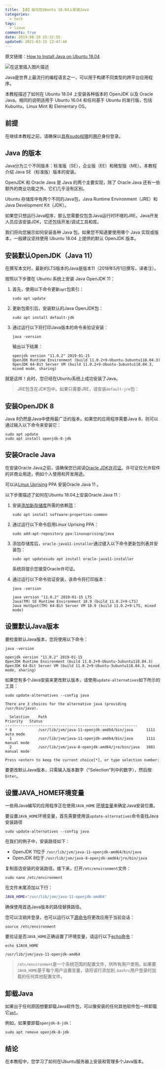 ```yaml
---
title: 【译】如何在Ubuntu 18.04上安装Java
categories:
  - tech
tags:
  - linux
comments: true
date: 2019-08-30 15:32:55
updated: 2021-03-15 12:47:44
---
```

原文链接：[How to Install Java on Ubuntu 18.04](https://linuxize.com/post/install-java-on-ubuntu-18-04/)

![在这里插入图片描述](https://img-blog.csdnimg.cn/20190831101326777.jpg?x-oss-process=image/watermark,type_ZmFuZ3poZW5naGVpdGk,shadow_10,text_aHR0cHM6Ly9ibG9nLmNzZG4ubmV0L01TaG93MDA2,size_16,color_FFFFFF,t_70)

Java是世界上最流行的编程语言之一，可以用于构建不同类型的跨平台应用程序。

本教程描述了如何在 Ubuntu 18.04 上安装各种版本的 OpenJDK 以及 Oracle Java。相同的说明适用于 Ubuntu 16.04 和任何基于 Ubuntu 的发行版，包括 Kubuntu，Linux Mint 和 Elementary OS。

## 前提

在继续本教程之前，请确保以[具有sudo权限](https://linuxize.com/post/how-to-create-a-sudo-user-on-ubuntu/)的[用户](https://linuxize.com/post/how-to-create-a-sudo-user-on-ubuntu/)身份登录。

## Java 的版本

Java分为三个不同版本：标准版（SE），企业版（EE）和微型版（ME）。本教程介绍 Java SE（标准版）版本的安装。

OpenJDK 和 Oracle Java 是 Java 的两个主要实现，除了 Oracle Java 还有一些额外的商业功能之外，它们几乎没有区别。

Ubuntu 存储库中有两个不同的Java包，Java Runtime Environment（JRE）和 Java Development Kit（JDK）。

如果您只想运行Java程序，那么您需要仅包含Java运行时环境的JRE。Java开发人员应该安装JDK，它还包括开发/调试工具和库。

我们将向您展示如何安装各种 Java 包。如果您不知道要使用哪个 Java 实现或版本，一般建议坚持使用 Ubuntu 18.04 上提供的默认 OpenJDK 版本。

## 安装默认OpenJDK（Java 11）

在撰写本文时，最新的LTS版本的Java是版本11（2018年5月1日撰写，译者注）。

按照以下步骤在 Ubuntu 系统上安装 Java OpenJDK 11：

1. 首先，使用以下命令更新`apt`包索引：

   ```console-bash
   sudo apt update
   ```

2. 更新包索引后，安装默认的Java OpenJDK包：

   ```console-bash
   sudo apt install default-jdk
   ```

3. 通过运行以下将打印Java版本的命令来验证安装：

   ```console-bash
   java -version
   ```

   输出以下结果：

   ```output
   openjdk version "11.0.2" 2019-01-15
   OpenJDK Runtime Environment (build 11.0.2+9-Ubuntu-3ubuntu118.04.3)
   OpenJDK 64-Bit Server VM (build 11.0.2+9-Ubuntu-3ubuntu118.04.3, mixed mode, sharing)
   ```

就是这样！此时，您已经在Ubuntu系统上成功安装了Java。

> JRE包含在JDK包中。如果只需要JRE，请安装`default-jre`包：

## 安装OpenJDK 8

Java 8仍然是Java中使用最广泛的版本。如果您的应用程序需要Java 8，则可以通过输入以下命令来安装它：

```console-bash
sudo apt update
sudo apt install openjdk-8-jdk
```

## 安装Oracle Java

在安装Oracle Java之前，请确保您已阅读[Oracle JDK许可证](https://www.oracle.com/technetwork/java/javase/terms/license/javase-license.html)。许可证仅允许软件的非商业用途，例如个人使用和开发用途。

可以从[Linux Uprising](https://launchpad.net/~linuxuprising/+archive/ubuntu/java) PPA 安装Oracle Java 11 。

以下步骤描述了如何在Ubuntu 18.04上安装Oracle Java 11：

1. 安装[添加新存储库](https://linuxize.com/post/how-to-add-apt-repository-in-ubuntu/)所需的依赖[项](https://linuxize.com/post/how-to-add-apt-repository-in-ubuntu/)：

   ```console-bash
   sudo apt install software-properties-common
   ```

2. 通过运行以下命令启用Linux Uprising PPA：

   ```console-bash
   sudo add-apt-repository ppa:linuxuprising/java
   ```

3. 添加存储库后，`oracle-java11-installer`通过键入以下命令更新包列表并安装包：

   ```console-bash
   sudo apt updatesudo apt install oracle-java11-installer
   ```

   系统将提示您接受Oracle许可证。

4. 通过运行以下命令验证安装，该命令将打印版本：

   ```console-bash
   java -version
   ```

   ```output
   java version "11.0.2" 2019-01-15 LTS
   Java(TM) SE Runtime Environment 18.9 (build 11.0.2+9-LTS)
   Java HotSpot(TM) 64-Bit Server VM 18.9 (build 11.0.2+9-LTS, mixed mode)
   ```

## 设置默认Java版本

要检查默认Java版本，您将使用以下命令：

```console-bash
java -version
```

```output
openjdk version "11.0.2" 2019-01-15
OpenJDK Runtime Environment (build 11.0.2+9-Ubuntu-3ubuntu118.04.3)
OpenJDK 64-Bit Server VM (build 11.0.2+9-Ubuntu-3ubuntu118.04.3, mixed mode, sharing)
```

如果您有多个Java安装来更改默认版本，请使用`update-alternatives`如下所示的工具：

```console-bash
sudo update-alternatives --config java
```

```output
There are 3 choices for the alternative java (providing /usr/bin/java).

  Selection    Path                                            Priority   Status
------------------------------------------------------------
* 0            /usr/lib/jvm/java-11-openjdk-amd64/bin/java      1111      auto mode
  1            /usr/lib/jvm/java-11-openjdk-amd64/bin/java      1111      manual mode
  2            /usr/lib/jvm/java-8-openjdk-amd64/jre/bin/java   1081      manual mode

Press <enter> to keep the current choice[*], or type selection number:
```

要更改默认Java版本，只需输入版本数字（“Selection”列中的数字），然后按`Enter`。

## 设置JAVA_HOME环境变量

一些用Java编写的应用程序正在使用`JAVA_HOME` [环境变量](https://linuxize.com/post/how-to-set-and-list-environment-variables-in-linux/)来确定Java安装位置。

要设置`JAVA_HOME`环境变量，首先需要使用该`update-alternatives`命令查找Java安装路径

```console-bash
sudo update-alternatives --config java
```

在我们的例子中，安装路径如下：

- OpenJDK 11位于 `/usr/lib/jvm/java-11-openjdk-amd64/bin/java`
- OpenJDK 8位于 `/usr/lib/jvm/java-8-openjdk-amd64/jre/bin/java`

复制首选安装的安装路径。接下来，打开`/etc/environment`文件：

```console-bash
sudo nano /etc/environment
```

在文件末尾添加以下行：

```sh
JAVA_HOME="/usr/lib/jvm/java-11-openjdk-amd64"
```

确保使用首选Java版本的路径替换路径。

您可以注销并登录，也可以运行以下[源命令](https://linuxize.com/post/bash-source-command/)将更改应用于当前会话：

```console-bash
source /etc/environment
```

要验证是否`JAVA_HOME`正确设置了环境变量，请运行以下[echo命令](https://linuxize.com/post/echo-command-in-linux-with-examples/)：

```console-bash
echo $JAVA_HOME
```

```output
/usr/lib/jvm/java-11-openjdk-amd64
```

> `/etc/environment`是一个系统范围的配置文件，供所有用户使用。如果要`JAVA_HOME`基于每个用户设置变量，请将该行添加到`.bashrc`用户登录时加载的任何其他配置文件。

## 卸载Java

如果出于任何原因想要卸载Java软件包，可以像安装的任何其他软件包一样卸载它[`apt`](https://linuxize.com/post/how-to-use-apt-command/)。

例如，如果要卸载`openjdk-8-jdk`：

```console-bash
sudo apt remove openjdk-8-jdk
```

## 结论

在本教程中，您学习了如何在Ubuntu服务器上安装和管理多个Java版本。